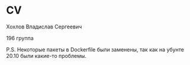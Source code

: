 # CV
Хохлов Владислав Сергеевич

196 группа 

P.S. Некоторые пакеты в Dockerfile были заменены, так как на убунте 20.10 были какие-то проблемы.
